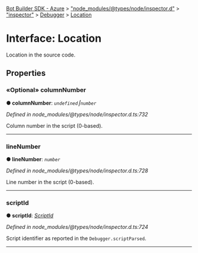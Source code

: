 [Bot Builder SDK - Azure](../README.md) > ["node_modules/@types/node/inspector.d"](../modules/_node_modules__types_node_inspector_d_.md) > ["inspector"](../modules/_node_modules__types_node_inspector_d_._inspector_.md) > [Debugger](../modules/_node_modules__types_node_inspector_d_._inspector_.debugger.md) > [Location](../interfaces/_node_modules__types_node_inspector_d_._inspector_.debugger.location.md)



# Interface: Location


Location in the source code.


## Properties
<a id="columnnumber"></a>

### «Optional» columnNumber

**●  columnNumber**:  *`undefined`⎮`number`* 

*Defined in node_modules/@types/node/inspector.d.ts:732*



Column number in the script (0-based).




___

<a id="linenumber"></a>

###  lineNumber

**●  lineNumber**:  *`number`* 

*Defined in node_modules/@types/node/inspector.d.ts:728*



Line number in the script (0-based).




___

<a id="scriptid"></a>

###  scriptId

**●  scriptId**:  *[ScriptId](../modules/_node_modules__types_node_inspector_d_._inspector_.runtime.md#scriptid)* 

*Defined in node_modules/@types/node/inspector.d.ts:724*



Script identifier as reported in the `Debugger.scriptParsed`.




___


